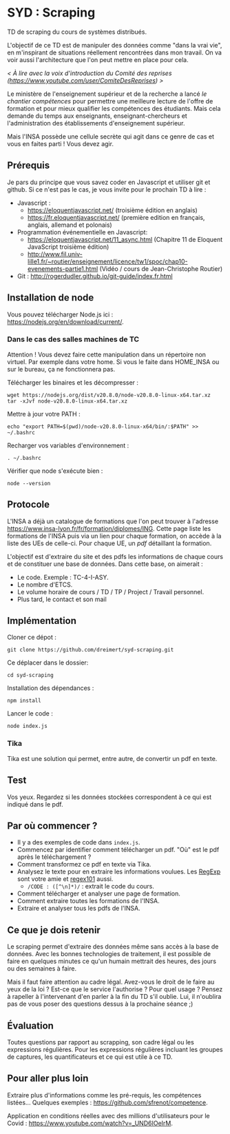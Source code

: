 # SYD : Scraping

TD de scraping du cours de systèmes distribués.

L'objectif de ce TD est de manipuler des données comme "dans la vrai vie", en m'inspirant de situations réellement rencontrées dans mon travail. On va voir aussi l'architecture que l'on peut mettre en place pour cela.

*< À lire avec la voix d'introduction du Comité des reprises (https://www.youtube.com/user/ComiteDesReprises) >*

Le ministère de l'enseignement supérieur et de la recherche a lancé *le chantier compétences* pour permettre une meilleure lecture de l'offre de formation et pour mieux qualifier les compétences des étudiants. Mais cela demande du temps aux enseignants, enseignant-chercheurs et l'administration des établissements d'enseignement supérieur.

Mais l'INSA possède une cellule secrète qui agit dans ce genre de cas et vous en faites parti ! Vous devez agir.

## Prérequis

Je pars du principe que vous savez coder en Javascript et utiliser git et github. Si ce n'est pas le cas, je vous invite pour le prochain TD à lire :

* Javascript :
  * https://eloquentjavascript.net/ (troisième édition en anglais)
  * https://fr.eloquentjavascript.net/ (première edition en français, anglais, allemand et polonais)
* Programmation événementielle en Javascript:
  * https://eloquentjavascript.net/11_async.html (Chapitre 11 de Eloquent JavaScript troisième édition)
  * http://www.fil.univ-lille1.fr/~routier/enseignement/licence/tw1/spoc/chap10-evenements-partie1.html (Vidéo / cours de Jean-Christophe Routier)
* Git : http://rogerdudler.github.io/git-guide/index.fr.html

## Installation de node

Vous pouvez télécharger Node.js ici : https://nodejs.org/en/download/current/.

### Dans le cas des salles machines de TC

Attention ! Vous devez faire cette manipulation dans un répertoire non virtuel. Par exemple dans votre home. Si vous le faite dans HOME_INSA ou sur le bureau, ça ne fonctionnera pas.

Télécharger les binaires et les décompresser :

    wget https://nodejs.org/dist/v20.8.0/node-v20.8.0-linux-x64.tar.xz
    tar -xJvf node-v20.8.0-linux-x64.tar.xz

Mettre à jour votre PATH :

    echo "export PATH=$(pwd)/node-v20.8.0-linux-x64/bin/:$PATH" >> ~/.bashrc

Recharger vos variables d'environnement :

    . ~/.bashrc

Vérifier que node s'exécute bien :

    node --version

## Protocole

L'INSA a déjà un catalogue de formations que l'on peut trouver à l'adresse https://www.insa-lyon.fr/fr/formation/diplomes/ING. Cette page liste les formations de l'INSA puis via un lien pour chaque formation, on accède à la liste des UEs de celle-ci. Pour chaque UE, un *pdf* détaillant la formation.

L'objectif est d'extraire du site et des pdfs les informations de chaque cours et de constituer une base de données. Dans cette base, on aimerait :

* Le code. Exemple : TC-4-I-ASY.
* Le nombre d'ETCS.
* Le volume horaire de cours / TD / TP / Project / Travail personnel.
* Plus tard, le contact et son mail

## Implémentation

Cloner ce dépot :

    git clone https://github.com/dreimert/syd-scraping.git

Ce déplacer dans le dossier:

    cd syd-scraping

Installation des dépendances :

    npm install

Lancer le code :

    node index.js

### Tika

Tika est une solution qui permet, entre autre, de convertir un pdf en texte.

## Test

Vos yeux. Regardez si les données stockées correspondent à ce qui est indiqué dans le pdf.

## Par où commencer ?

* Il y a des exemples de code dans `index.js`.
* Commencez par identifier comment télécharger un pdf. "Où" est le pdf après le téléchargement ?
* Comment transformez ce pdf en texte via Tika.
* Analysez le texte pour en extraire les informations voulues. Les [RegExp](https://developer.mozilla.org/fr/docs/Web/JavaScript/Reference/Objets_globaux/RegExp) sont votre amie et [regex101](https://regex101.com/) aussi.
    * `/CODE : ([^\n]*)/` : extrait le code du cours.
* Comment télécharger et analyser une page de formation.
* Comment extraire toutes les formations de l'INSA.
* Extraire et analyser tous les pdfs de l'INSA.

## Ce que je dois retenir

Le scraping permet d'extraire des données même sans accès à la base de données. Avec les bonnes technologies de traitement, il est possible de faire en quelques minutes ce qu'un humain mettrait des heures, des jours ou des semaines à faire.

Mais il faut faire attention au cadre légal. Avez-vous le droit de le faire au yeux de la loi ? Est-ce que le service l'authorise ? Pour quel usage ? Pensez à rapeller à l'intervenant d'en parler à la fin du TD s'il oublie. Lui, il n'oublira pas de vous poser des questions dessus à la prochaine séance ;)

## Évaluation

Toutes questions par rapport au scrapping, son cadre légal ou les expressions régulières. Pour les expressions régulières incluant les groupes de captures, les quantificateurs et ce qui est utile à ce TD.

## Pour aller plus loin

Extraire plus d'informations comme les pré-requis, les compétences listées... Quelques exemples : https://github.com/sfrenot/competence.

Application en conditions réelles avec des millions d'utilisateurs pour le Covid : https://www.youtube.com/watch?v=_UND6IOeIrM.
